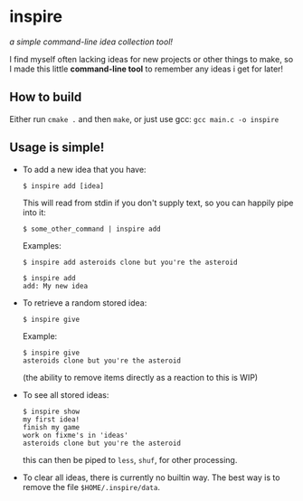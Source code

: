 # inspire

*a simple command-line idea collection tool!*


I find myself often lacking ideas for new projects or other things to make, so I made this little **command-line tool** to remember any ideas i get for later!

## How to build

Either run `cmake .` and then `make`, or just use gcc: `gcc main.c -o inspire`

## Usage is simple!

* To add a new idea that you have:

    ```
    $ inspire add [idea]
    ```

    This will read from stdin if you don't supply text, so you can happily pipe into it:
    ```
    $ some_other_command | inspire add
    ```

    Examples:

    ```
    $ inspire add asteroids clone but you're the asteroid
    ```
    ```
    $ inspire add
    add: My new idea
    ```

* To retrieve a random stored idea:
    
    ```
    $ inspire give
    ```

    Example:

    ```
    $ inspire give
    asteroids clone but you're the asteroid
    ```

    (the ability to remove items directly as a reaction to this is WIP)

* To see all stored ideas:
    
    ```
    $ inspire show
    my first idea!
    finish my game
    work on fixme's in 'ideas'
    asteroids clone but you're the asteroid
    ```

    this can then be piped to `less`, `shuf`, for other processing. 


* To clear all ideas, there is currently no builtin way. The best way is to remove the file `$HOME/.inspire/data`.
